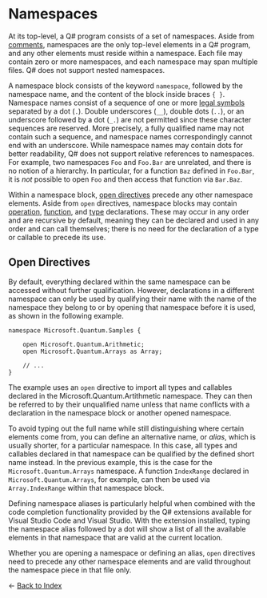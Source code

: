 # Namespaces

At its top-level, a Q# program consists of a set of namespaces. Aside from [comments](https://github.com/microsoft/qsharp-language/blob/main/Specifications/Language/1_ProgramStructure/7_Comments.md#comments), namespaces are the only top-level elements in a Q# program, and any other elements must reside within a namespace. 
Each file may contain zero or more namespaces, and each namespace may span multiple files. Q# does not support nested namespaces.

A namespace block consists of the keyword `namespace`, followed by the namespace name, and the content of the block inside braces `{ }`. 
Namespace names consist of a sequence of one or more [legal symbols](https://github.com/microsoft/qsharp-language/blob/main/Specifications/Language/3_Expressions/Identifiers.md#identifiers) separated by a dot (`.`).
Double underscores (`__`), double dots (`..`), or an underscore followed by a dot (`_.`) are not permitted since these character sequences are reserved. More precisely, a fully qualified name may not contain such a sequence, and namespace names correspondingly cannot end with an underscore.
While namespace names may contain dots for better readability, Q# does not support relative references to namespaces. For example, two namespaces `Foo` and `Foo.Bar` are unrelated, and there is no notion of a hierarchy. In particular, for a function `Baz` defined in `Foo.Bar`, it is *not* possible to open `Foo` and then access that function via `Bar.Baz`. 

Within a namespace block, [open directives](#open-directives) precede any other namespace elements. 
Aside from `open` directives, namespace blocks may contain [operation](https://github.com/microsoft/qsharp-language/blob/main/Specifications/Language/1_ProgramStructure/3_CallableDeclarations.md#callable-declarations), [function](https://github.com/microsoft/qsharp-language/blob/main/Specifications/Language/1_ProgramStructure/3_CallableDeclarations.md#callable-declarations), and [type](https://github.com/microsoft/qsharp-language/blob/main/Specifications/Language/1_ProgramStructure/2_TypeDeclarations.md#type-declarations) declarations. These may occur in any order and are recursive by default, meaning they can be declared and used in any order and can call themselves; there is no need for the declaration of a type or callable to precede its use.

## Open Directives

By default, everything declared within the same namespace can be accessed without further qualification. However, declarations in a different namespace can only be used by qualifying their name with the name of the namespace they belong to or by opening that namespace before it is used, as shown in the following example.  

```qsharp
namespace Microsoft.Quantum.Samples {
    
    open Microsoft.Quantum.Arithmetic; 
    open Microsoft.Quantum.Arrays as Array; 

    // ...
}
```

The example uses an `open` directive to import all types and callables declared in the Microsoft.Quantum.Artithmetic namespace. They can then be referred to by their unqualified name unless that name conflicts with a declaration in the namespace block or another opened namespace. 

To avoid typing out the full name while still distinguishing where certain elements come from, you can define an alternative name, or *alias*, which is usually shorter, for a particular namespace. In this case, all types and callables declared in that namespace can be qualified by the defined short name instead. 
In the previous example, this is the case for the `Microsoft.Quantum.Arrays` namespace. A function `IndexRange` declared in `Microsoft.Quantum.Arrays`, for example, can then be used via `Array.IndexRange` within that namespace block.

Defining namespace aliases is particularly helpful when combined with the code completion functionality provided by the Q# extensions available for Visual Studio Code and Visual Studio. With the extension installed, typing the namespace alias followed by a dot will show a list of all the available elements in that namespace that are valid at the current location.  

Whether you are opening a namespace or defining an alias, `open` directives need to precede any other namespace elements and are valid throughout the namespace piece in that file only.


← [Back to Index](https://github.com/microsoft/qsharp-language/tree/main/Specifications/Language#index)
